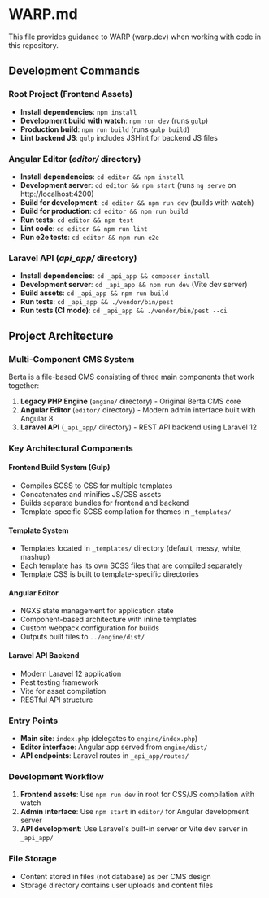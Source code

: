 # WARP.md

This file provides guidance to WARP (warp.dev) when working with code in this repository.

## Development Commands

### Root Project (Frontend Assets)
- **Install dependencies**: `npm install`
- **Development build with watch**: `npm run dev` (runs `gulp`)
- **Production build**: `npm run build` (runs `gulp build`)
- **Lint backend JS**: `gulp` includes JSHint for backend JS files

### Angular Editor (_editor/_ directory)
- **Install dependencies**: `cd editor && npm install`
- **Development server**: `cd editor && npm start` (runs `ng serve` on http://localhost:4200)
- **Build for development**: `cd editor && npm run dev` (builds with watch)
- **Build for production**: `cd editor && npm run build`
- **Run tests**: `cd editor && npm test`
- **Lint code**: `cd editor && npm run lint`
- **Run e2e tests**: `cd editor && npm run e2e`

### Laravel API (_api_app/_ directory)
- **Install dependencies**: `cd _api_app && composer install`
- **Development server**: `cd _api_app && npm run dev` (Vite dev server)
- **Build assets**: `cd _api_app && npm run build`
- **Run tests**: `cd _api_app && ./vendor/bin/pest`
- **Run tests (CI mode)**: `cd _api_app && ./vendor/bin/pest --ci`

## Project Architecture

### Multi-Component CMS System
Berta is a file-based CMS consisting of three main components that work together:

1. **Legacy PHP Engine** (`engine/` directory) - Original Berta CMS core
2. **Angular Editor** (`editor/` directory) - Modern admin interface built with Angular 8
3. **Laravel API** (`_api_app/` directory) - REST API backend using Laravel 12

### Key Architectural Components

#### Frontend Build System (Gulp)
- Compiles SCSS to CSS for multiple templates
- Concatenates and minifies JS/CSS assets
- Builds separate bundles for frontend and backend
- Template-specific SCSS compilation for themes in `_templates/`

#### Template System
- Templates located in `_templates/` directory (default, messy, white, mashup)
- Each template has its own SCSS files that are compiled separately
- Template CSS is built to template-specific directories

#### Angular Editor
- NGXS state management for application state
- Component-based architecture with inline templates
- Custom webpack configuration for builds
- Outputs built files to `../engine/dist/`

#### Laravel API Backend  
- Modern Laravel 12 application
- Pest testing framework
- Vite for asset compilation
- RESTful API structure

### Entry Points
- **Main site**: `index.php` (delegates to `engine/index.php`)
- **Editor interface**: Angular app served from `engine/dist/`  
- **API endpoints**: Laravel routes in `_api_app/routes/`

### Development Workflow
1. **Frontend assets**: Use `npm run dev` in root for CSS/JS compilation with watch
2. **Admin interface**: Use `npm start` in `editor/` for Angular development server
3. **API development**: Use Laravel's built-in server or Vite dev server in `_api_app/`

### File Storage
- Content stored in files (not database) as per CMS design
- Storage directory contains user uploads and content files
